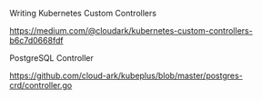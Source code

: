 Writing Kubernetes Custom Controllers

  https://medium.com/@cloudark/kubernetes-custom-controllers-b6c7d0668fdf
  
PostgreSQL Controller

  https://github.com/cloud-ark/kubeplus/blob/master/postgres-crd/controller.go
